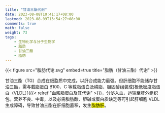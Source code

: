 ```yaml
---
title: "甘油三酯代谢"
date: 2023-08-08T10:41:17+08:00
lastmod: 2023-08-09T13:54:27+08:00
comments: true
math: false
weight: 73
tags:
    - 生物化学与分子生物学
    - 脂质
    - 甘油三酯
    - 脂肪
---
```


{{< figure src="脂肪代谢.svg" embed=true title="脂肪（甘油三酯）代谢" >}}

甘油三酯（TG）合成在细胞质中完成，以肝合成能力最强。但肝细胞不能储存甘油三酯，需与载脂蛋白 B100、C 等载脂蛋白及磷脂、胆固醇组装成[极低密度脂蛋白（VLDL）]({{< relref "血浆脂蛋白及其代谢" >}})，分泌入血，运输至肝外组织包。营养不良、中毒，以及必需脂肪酸、胆碱或蛋白质缺乏等可引起肝细胞 VLDL 生成障碍，导致甘油三酯在肝细胞蓄积，发生<mark>脂肪肝</mark>。
